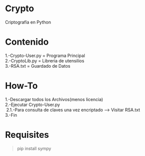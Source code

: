 # Crypto
Criptografía en Python

Contenido
====================================
1.-Crypto-User.py  = Programa Principal <br />
2.-CryptoLib.py    = Libreria de utensilios<br />
3.-RSA.txt         = Guardado de Datos<br />

How-To
==================================== 
1.-Descargar todos los Archivos(menos licencia) <br />
2.-Ejecutar Crypto-User.py <br />
  &nbsp;2.1.-Para consulta de claves una vez encriptado --> Visitar RSA.txt<br />
3.-Fin<br />

Requisites
==================================== 
> pip install sympy
